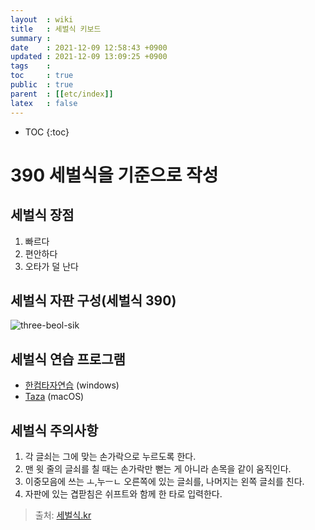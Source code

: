 ```yaml
---
layout  : wiki
title   : 세벌식 키보드
summary : 
date    : 2021-12-09 12:58:43 +0900
updated : 2021-12-09 13:09:25 +0900
tags    : 
toc     : true
public  : true
parent  : [[etc/index]]
latex   : false
---
```

* TOC
{:toc}

# 390 세벌식을 기준으로 작성
## 세벌식 장점 
1. 빠르다
2. 편안하다
3. 오타가 덜 난다

## 세벌식 자판 구성(세벌식 390)
![three-beol-sik](https://user-images.githubusercontent.com/39648594/145332261-3f3cdf3a-8c0c-4e6e-9f44-c3462e368543.png)

## 세벌식 연습 프로그램
- [한컴타자연습](https://www.hancom.com/hanfriends/friendsTyping.do) (windows)
- [Taza](https://apps.apple.com/kr/app/taza/id452941048?mt=12) (macOS)

## 세벌식 주의사항 
1. 각 글쇠는 그에 맞는 손가락으로 누르도록 한다. 
2. 맨 윗 줄의 글쇠를 칠 때는 손가락만 뻗는 게 아니라 손목을 같이 움직인다.
3. 이중모음에 쓰는 ㅗ,누ㅡㄴ 오른쪽에 있는 글쇠를, 나머지는 왼쪽 글쇠를 친다.
4. 자판에 있는 겹팓침은 쉬프트와 함께 한 타로 입력한다. 
   
> 출처: [세벌식.kr](https://xn--pk3bl9feqb.kr/)
